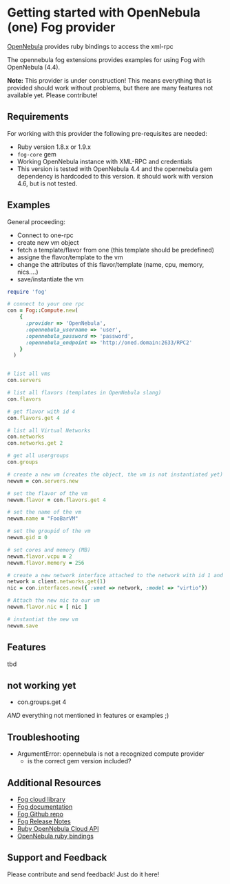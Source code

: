 # Getting started with OpenNebula (one) Fog provider

[OpenNebula](http://www.opennebula.org) provides ruby bindings to access the xml-rpc

The opennebula fog extensions provides examples for using Fog with OpenNebula (4.4).

**Note:** This provider is under construction! This means everything that is provided should work without problems, but there are many features not available yet. Please contribute!

## Requirements

For working with this provider the following pre-requisites are needed:

* Ruby version 1.8.x or 1.9.x
* `fog-core` gem
* Working OpenNebula instance with XML-RPC and credentials
* This version is tested with OpenNebula 4.4 and the opennebula gem dependency is hardcoded to this version. it should work with version 4.6, but is not tested.


## Examples

General proceeding:

* Connect to one-rpc
* create new vm object
* fetch a template/flavor from one (this template should be predefined)
* assigne the flavor/template to the vm
* change the attributes of this flavor/template (name, cpu, memory, nics....)
* save/instantiate the vm

```ruby
require 'fog'

# connect to your one rpc
con = Fog::Compute.new(
    {
      :provider => 'OpenNebula',
      :opennebula_username => 'user',
      :opennebula_password => 'password',
      :opennebula_endpoint => 'http://oned.domain:2633/RPC2'
    }
  )


# list all vms
con.servers

# list all flavors (templates in OpenNebula slang)
con.flavors

# get flavor with id 4
con.flavors.get 4

# list all Virtual Networks
con.networks
con.networks.get 2

# get all usergroups
con.groups

# create a new vm (creates the object, the vm is not instantiated yet)
newvm = con.servers.new

# set the flavor of the vm
newvm.flavor = con.flavors.get 4

# set the name of the vm
newvm.name = "FooBarVM"

# set the groupid of the vm 
newvm.gid = 0

# set cores and memory (MB)
newvm.flavor.vcpu = 2
newvm.flavor.memory = 256

# create a new network interface attached to the network with id 1 and virtio as driver/model
network = client.networks.get(1)
nic = con.interfaces.new({ :vnet => network, :model => "virtio"})

# Attach the new nic to our vm
newvm.flavor.nic = [ nic ]

# instantiat the new vm
newvm.save
```

## Features

tbd

## not working yet

* con.groups.get 4

_AND_ everything not mentioned in features or examples ;)


## Troubleshooting

* ArgumentError: opennebula is not a recognized compute provider
  * is the correct gem version included?

## Additional Resources
* [Fog cloud library](http://fog.io)
* [Fog documentation](http://rubydoc.info/gems/fog-core)
* [Fog Github repo](https://github.com/fog/fog-core)
* [Fog Release Notes](https://github.com/fog/fog-core/blob/master/changelog.txt)
* [Ruby OpenNebula Cloud API](http://docs.opennebula.org/stable/integration/system_interfaces/ruby.html)
* [OpenNebula ruby bindings](http://docs.opennebula.org/doc/stable/oca/ruby/)

## Support and Feedback

Please contribute and send feedback! Just do it here!
